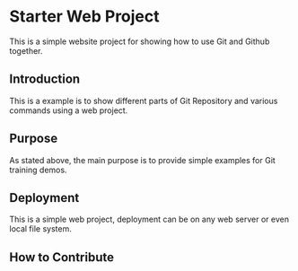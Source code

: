 # Starter Web Project

This is a simple website project for showing how to use Git and Github together.

## Introduction

This is a example is to show different parts of Git Repository and various commands using a web project.

## Purpose

As stated above, the main purpose is to provide simple examples for Git training demos.

## Deployment

This is a simple web project, deployment can be on any web server or even local file system.

## How to Contribute
